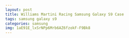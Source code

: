 ```yaml
---
layout: post
title: Williams Martini Racing Samsung Galaxy S9 Case
tags: samsung galaxy s9
categories: samsung
img: 1aE91E_lxSrNPp6Mrb6AZ6fzokF-F9Bk8
---
```

